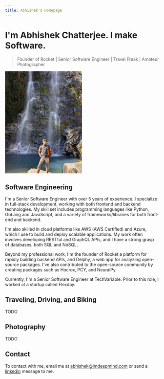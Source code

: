 ```yaml
---
title: Abhishek's Homepage
---
```


# I'm Abhishek Chatterjee. I make Software.

> Founder of Rocket | Senior Software Engineer | Travel Freak | Amateur Photographer

<div style={{textAlign: 'center'}}>
    <img src="/img/me.jpg" width="50%" />
</div>

## Software Engineering

I'm a Senior Software Engineer with over 5 years of experience. I specialize in full-stack development, working with both frontend and backend technologies. My skill set includes programming languages like Python, GoLang and JavaScript, and a variety of frameworks/libraries for both front-end and backend.

I'm also skilled in cloud platforms like AWS (AWS Certified) and Azure, which I use to build and deploy scalable applications. My work often involves developing RESTful and GraphQL APIs, and I have a strong grasp of databases, both SQL and NoSQL.

Beyond my professional work, I'm the founder of Rocket a platform for rapidly building backend APIs, and Delphy, a web app for analyzing open-source packages. I've also contributed to the open-source community by creating packages such as Hocrox, PCY, and NeuralPy.

Currently, I'm a Senior Software Engineer at TechVariable. Prior to this role, I worked at a startup called Flexday.

## Traveling, Driving, and Biking

TODO

## Photography

TODO

## Contact

To contact with me, email me at [abhishek@imdeepmind.com](mailto:abhishek@imdeepmind.com) or send a [linkedin](https://linkedin.com/in/imdeepmind) message to me.
